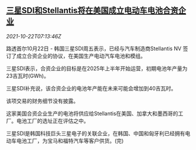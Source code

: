 <!--1634887861000-->
[三星SDI和Stellantis将在美国成立电动车电池合资企业](https://cn.reuters.com/article/samsung-sdi-stellantis-nv-jv-1022-idCNKBS2HC0OK)
------

<div><i>2021-10-22T07:13:46Z</i></div><p>路透首尔10月22日 - 韩国三星SDI周五表示，已经与汽车制造商Stellantis NV 签订了成立合资企业的协议，在美国生产电动汽车电池和模组。</p><p>三星SDI表示，合资企业的目标是在2025年上半年开始运营，初期电池年产量为23吉瓦时(GWh)。</p><p>三星SDI补充说，该合资企业的电池年产能在未来可能会增加到40吉瓦时。</p><p>该项交易的财务细节没有披露。</p><p>这家美国合资企业生产的电池将供应给Stellantis在美国、加拿大和墨西哥的工厂。电池工厂的选址正在评估之中。</p><p>三星SDI是韩国科技巨头三星电子的关联企业，在韩国、中国和匈牙利已经拥有电动车电池工厂，为宝马和福特汽车等客户供货。(完)</p>
